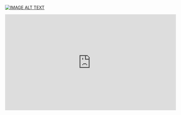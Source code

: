 
[![IMAGE ALT TEXT](http://img.youtube.com/vi/LdheoKSHUEY/0.jpg)](http://www.youtube.com/watch?v=LdheoKSHUEY "DEMO")

<iframe width="560" height="315" src="https://www.youtube.com/embed/LdheoKSHUEY" frameborder="0" allow="accelerometer; autoplay; clipboard-write; encrypted-media; gyroscope; picture-in-picture" allowfullscreen></iframe>
